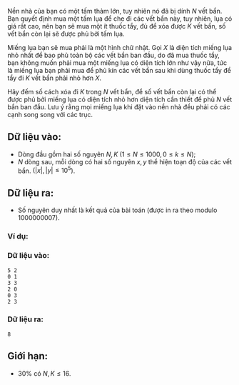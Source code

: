 Nền nhà của bạn có một tấm thảm lớn, tuy nhiên nó đã bị dính $N$ vết bẩn. Bạn quyết định mua một tấm lụa để che đi các vết bẩn này, tuy nhiên, lụa có giá rất cao, nên bạn sẽ mua một ít thuốc tẩy, đủ để xóa được $K$ vết bẩn, số vết bẩn còn lại sẽ được phủ bởi tấm lụa.

Miếng lụa bạn sẽ mua phải là một hình chữ nhật. Gọi $X$ là diện tích miếng lụa nhỏ nhất để bao phủ toàn bộ các vết bẩn ban đầu, do đã mua thuốc tẩy, bạn không muốn phải mua một miếng lụa có diện tích lớn như vậy nữa, tức là miếng lụa bạn phải mua để phủ kín các vết bẩn sau khi dùng thuốc tẩy để tẩy đi $K$ vết bẩn phải nhỏ hơn $X$.

Hãy đếm số cách xóa đi $K$ trong $N$ vết bẩn, để số vết bẩn còn lại có thể được phủ bởi miếng lụa có diện tích nhỏ hơn diện tích cần thiết để phủ $N$ vết bẩn ban đầu. Lưu ý rằng mọi miếng lụa khi đặt vào nền nhà đều phải có các cạnh song song với các trục.

## Dữ liệu vào:
- Dòng đầu gồm hai số nguyên $N, K\ (1≤N≤1000,0≤k≤N)$;
- $N$ dòng sau, mỗi dòng có hai số nguyên $x, y$ thể hiện toạn độ của các vết bẩn. $(|x|,|y|≤10^5)$.

## Dữ liệu ra:
- Số nguyên duy nhất là kết quả của bài toán (được in ra theo modulo $1000000007$).

### Ví dụ:
### Dữ liệu vào:
```
5 2
0 1
3 3
2 0
0 3
2 3
```

### Dữ liệu ra:
```
8
```

## Giới hạn:
- $30\%$ có $N,K≤16$.